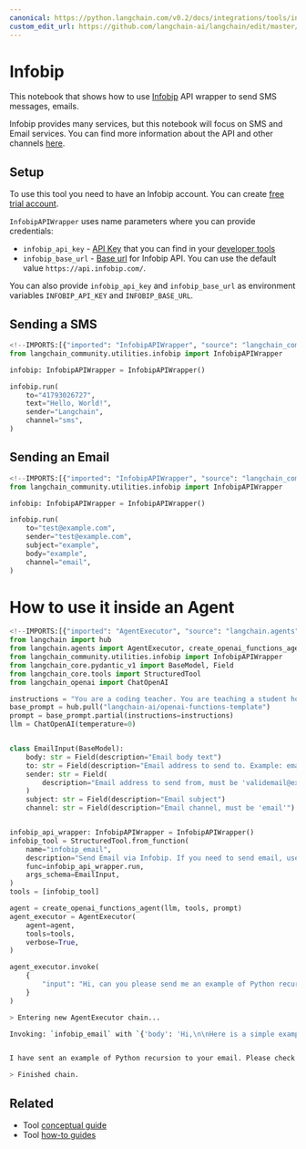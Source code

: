 ```yaml
---
canonical: https://python.langchain.com/v0.2/docs/integrations/tools/infobip/
custom_edit_url: https://github.com/langchain-ai/langchain/edit/master/docs/docs/integrations/tools/infobip.ipynb
---
```


# Infobip
This notebook that shows how to use [Infobip](https://www.infobip.com/) API wrapper to send SMS messages, emails.

Infobip provides many services, but this notebook will focus on SMS and Email services. You can find more information about the API and other channels [here](https://www.infobip.com/docs/api).

## Setup

To use this tool you need to have an Infobip account. You can create [free trial account](https://www.infobip.com/docs/essentials/free-trial).

`InfobipAPIWrapper` uses name parameters where you can provide credentials:

- `infobip_api_key` - [API Key](https://www.infobip.com/docs/essentials/api-authentication#api-key-header) that you can find in your [developer tools](https://portal.infobip.com/dev/api-keys)
- `infobip_base_url` - [Base url](https://www.infobip.com/docs/essentials/base-url) for Infobip API. You can use the default value `https://api.infobip.com/`.

You can also provide `infobip_api_key` and `infobip_base_url` as environment variables `INFOBIP_API_KEY` and `INFOBIP_BASE_URL`.

## Sending a SMS

```python
<!--IMPORTS:[{"imported": "InfobipAPIWrapper", "source": "langchain_community.utilities.infobip", "docs": "https://api.python.langchain.com/en/latest/utilities/langchain_community.utilities.infobip.InfobipAPIWrapper.html", "title": "Infobip"}]-->
from langchain_community.utilities.infobip import InfobipAPIWrapper

infobip: InfobipAPIWrapper = InfobipAPIWrapper()

infobip.run(
    to="41793026727",
    text="Hello, World!",
    sender="Langchain",
    channel="sms",
)
```

## Sending an Email

```python
<!--IMPORTS:[{"imported": "InfobipAPIWrapper", "source": "langchain_community.utilities.infobip", "docs": "https://api.python.langchain.com/en/latest/utilities/langchain_community.utilities.infobip.InfobipAPIWrapper.html", "title": "Infobip"}]-->
from langchain_community.utilities.infobip import InfobipAPIWrapper

infobip: InfobipAPIWrapper = InfobipAPIWrapper()

infobip.run(
    to="test@example.com",
    sender="test@example.com",
    subject="example",
    body="example",
    channel="email",
)
```

# How to use it inside an Agent

```python
<!--IMPORTS:[{"imported": "AgentExecutor", "source": "langchain.agents", "docs": "https://api.python.langchain.com/en/latest/agents/langchain.agents.agent.AgentExecutor.html", "title": "Infobip"}, {"imported": "create_openai_functions_agent", "source": "langchain.agents", "docs": "https://api.python.langchain.com/en/latest/agents/langchain.agents.openai_functions_agent.base.create_openai_functions_agent.html", "title": "Infobip"}, {"imported": "InfobipAPIWrapper", "source": "langchain_community.utilities.infobip", "docs": "https://api.python.langchain.com/en/latest/utilities/langchain_community.utilities.infobip.InfobipAPIWrapper.html", "title": "Infobip"}, {"imported": "StructuredTool", "source": "langchain_core.tools", "docs": "https://api.python.langchain.com/en/latest/tools/langchain_core.tools.structured.StructuredTool.html", "title": "Infobip"}, {"imported": "ChatOpenAI", "source": "langchain_openai", "docs": "https://api.python.langchain.com/en/latest/chat_models/langchain_openai.chat_models.base.ChatOpenAI.html", "title": "Infobip"}]-->
from langchain import hub
from langchain.agents import AgentExecutor, create_openai_functions_agent
from langchain_community.utilities.infobip import InfobipAPIWrapper
from langchain_core.pydantic_v1 import BaseModel, Field
from langchain_core.tools import StructuredTool
from langchain_openai import ChatOpenAI

instructions = "You are a coding teacher. You are teaching a student how to code. The student asks you a question. You answer the question."
base_prompt = hub.pull("langchain-ai/openai-functions-template")
prompt = base_prompt.partial(instructions=instructions)
llm = ChatOpenAI(temperature=0)


class EmailInput(BaseModel):
    body: str = Field(description="Email body text")
    to: str = Field(description="Email address to send to. Example: email@example.com")
    sender: str = Field(
        description="Email address to send from, must be 'validemail@example.com'"
    )
    subject: str = Field(description="Email subject")
    channel: str = Field(description="Email channel, must be 'email'")


infobip_api_wrapper: InfobipAPIWrapper = InfobipAPIWrapper()
infobip_tool = StructuredTool.from_function(
    name="infobip_email",
    description="Send Email via Infobip. If you need to send email, use infobip_email",
    func=infobip_api_wrapper.run,
    args_schema=EmailInput,
)
tools = [infobip_tool]

agent = create_openai_functions_agent(llm, tools, prompt)
agent_executor = AgentExecutor(
    agent=agent,
    tools=tools,
    verbose=True,
)

agent_executor.invoke(
    {
        "input": "Hi, can you please send me an example of Python recursion to my email email@example.com"
    }
)
```

```bash
> Entering new AgentExecutor chain...

Invoking: `infobip_email` with `{'body': 'Hi,\n\nHere is a simple example of a recursive function in Python:\n\n```\ndef factorial(n):\n    if n == 1:\n        return 1\n    else:\n        return n * factorial(n-1)\n```\n\nThis function calculates the factorial of a number. The factorial of a number is the product of all positive integers less than or equal to that number. The function calls itself with a smaller argument until it reaches the base case where n equals 1.\n\nBest,\nCoding Teacher', 'to': 'email@example.com', 'sender': 'validemail@example.com', 'subject': 'Python Recursion Example', 'channel': 'email'}`


I have sent an example of Python recursion to your email. Please check your inbox.

> Finished chain.
```

## Related

- Tool [conceptual guide](/docs/concepts/#tools)
- Tool [how-to guides](/docs/how_to/#tools)